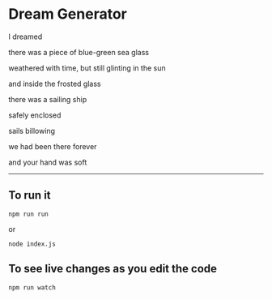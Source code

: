 # Dream Generator

I dreamed

there was a piece of blue-green sea glass

weathered with time, but still glinting in the sun

and inside the frosted glass

there was a sailing ship

safely enclosed

sails billowing

we had been there forever

and your hand was soft

---

## To run it

`npm run run`

or

`node index.js`

## To see live changes as you edit the code

`npm run watch`
